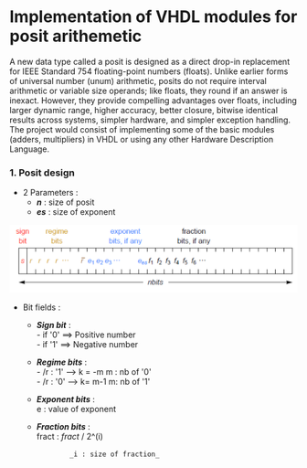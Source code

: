 Implementation of VHDL modules for posit arithemetic 
====================================================


A new data type called a posit is designed as a direct drop-in replacement for IEEE Standard 754 floating-point numbers (floats). Unlike earlier forms of universal number (unum) arithmetic, posits do not require interval arithmetic or variable size operands; like floats, they round if an answer is inexact. However, they provide compelling advantages over floats, including larger dynamic range, higher accuracy, better closure, bitwise identical results across systems, simpler hardware, and simpler exception handling. The project would consist of implementing some of the basic modules (adders, multipliers) in VHDL or using any other Hardware Description Language. 



### 1. Posit design #

* 2 Parameters :    
  -   _**n**_ : size of posit    
  -   _**es**_ : size of exponent


![](src/Design_posit.PNG)

* Bit fields :
    
    -   _**Sign bit**_ :  
      -  if '0' ==> Positive number   
      -  if '1' ==> Negative number
      
    -   _**Regime bits**_ :  
      -  /r : '1'   -->       k = -m      m : nb of '0'   
      -  /r : '0'   -->   k= m-1      m: nb of '1'
	   
    -   _**Exponent bits**_ :  
      				e  : value of exponent 
	    
    -   _**Fraction bits**_ :  
      				fract  : _fract_ / 2^(i)
			
					_i : size of fraction_


  
